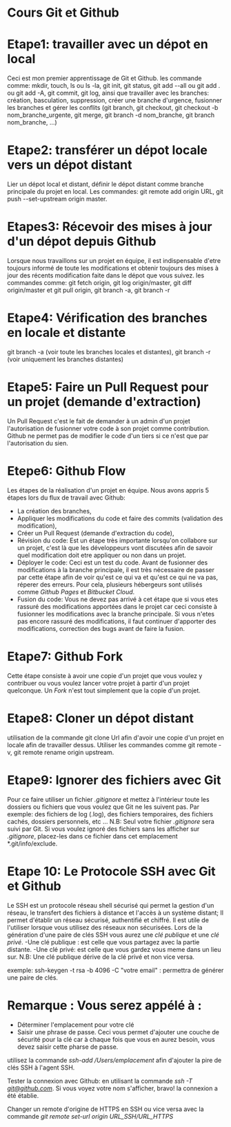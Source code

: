 # Cours Git et Github

# Etape1: travailler avec un dépot en local
Ceci est mon premier apprentissage de Git et Github. les commande comme: mkdir, touch, ls ou ls -la, git init, git status, git add --all ou git add . ou git add -A, git commit, git log, ainsi que travailler avec les branches: création, basculation, suppression, créer une branche d'urgence, fusionner les branches et gérer les conflits (git branch, git checkout, git checkout -b nom_branche_urgente, git merge, git branch -d nom_branche, git branch nom_branche, ...)
# Etape2: transférer un dépot locale vers un dépot distant
Lier un dépot local et distant, définir le dépot distant comme branche principale du projet en local. Les commandes: git remote add origin URL, git push --set-upstream origin master.
# Etapes3: Récevoir des mises à jour d'un dépot depuis Github
Lorsque nous travaillons sur un projet en équipe, il est indispensable d'etre toujours informé de toute les modifications et obtenir toujours des mises à jour des récents modification faite dans le dépot que vous suivez. les commandes comme: git fetch origin, git log origin/master, git diff origin/master et git pull origin, git branch -a, git branch -r
# Etape4: Vérification des branches en locale et distante
git branch -a (voir toute les branches locales et distantes), git branch -r (voir uniquement les branches distantes)
# Etape5: Faire un Pull Request pour un projet  (demande d'extraction)
Un Pull Request c'est le fait de demander à un admin d'un projet l'autorisation de fusionner votre code à son projet comme contribution. Github ne permet pas de modifier le code d'un tiers si ce n'est que par l'autorisation du sien.
# Etepe6: Github Flow
Les étapes de la réalisation d'un projet en équipe. Nous avons appris 5 étapes lors du flux de travail avec Github:
- La création des branches,
- Appliquer les modifications du code et faire des commits (validation des modification),
- Créer un Pull Request (demande d'extraction du code),
- Révision du code: Est un étape très importante lorsqu'on collabore sur un projet, c'est là que les développeurs vont discutées afin de savoir quel modification doit etre appliquer ou non dans un projet.
- Déployer le code: Ceci est un test du code. Avant de fusionner des modifications à la branche principale, il est très nécessaire de passer par cette étape afin de voir qu'est ce qui va et qu'est ce qui ne va pas, réperer des erreurs. Pour cela, plusieurs hébergeurs sont utilisés comme *Github Pages* et *Bitbucket Cloud*.
- Fusion du code: Vous ne devez pas arrivé à cet étape que si vous etes rassuré des modifications apportées dans le projet car ceci consiste à fusionner les modifications avec la branche principale. Si vous n'etes pas encore rassuré des modifications, il faut continuer d'apporter des modifications, correction des bugs avant de faire la fusion.
# Etape7: Github Fork
Cette étape consiste à avoir une copie d'un projet que vous voulez y contribuer ou vous voulez lancer votre projet à partir d'un projet quelconque. Un *Fork* n'est tout simplement que la copie d'un projet.
# Etape8: Cloner un dépot distant
utilisation de la commande git clone Url afin d'avoir une copie d'un projet en locale afin de travailler dessus. Utiliser les commandes comme git remote -v, git remote rename origin upstream.
# Etape9: Ignorer des fichiers avec Git
Pour ce faire utiliser un fichier *.gitignore* et mettez à l'intérieur toute les dossiers ou fichiers que vous voulez que Git ne les suivent pas. Par exemple: des fichiers de log (.log), des fichiers temporaires, des fichiers cachés, dossiers personnels, etc ...
N.B: Seul votre fichier *.gitignore* sera suivi par Git.
Si vous voulez ignoré des fichiers sans les afficher sur *.gitignore*, placez-les dans ce fichier dans cet emplacement *.git/info/exclude.
# Etape 10: Le Protocole SSH avec Git et Github
Le SSH est un protocole réseau shell sécurisé qui permet la gestion d'un réseau, le transfert des fichiers à distance et l'accès à un système distant; Il permet d'établir un réseau sécurisé, authentifié et chiffré. Il est utile de l'utiliser lorsque vous utilisez des réseaux non sécurisées.
Lors de la génération d'une paire de clés SSH vous aurez une *clé publique* et une *clé privé*.
-Une clé publique : est celle que vous partagez avec la partie distante.
-Une clé privé: est celle que vous gardez vous meme dans un lieu sur.
N.B: Une clé publique dérive de la clé privé et non vice versa.

exemple: ssh-keygen -t rsa -b 4096 -C "votre email" : permettra de générer une paire de clés.

# Remarque : Vous serez appélé à :
- Déterminer l'emplacement pour votre clé
- Saisir une phrase de passe. Ceci vous permet d'ajouter une couche de sécurité pour la clé car à chaque fois que vous en aurez besoin, vous devez saisir cette pharse de passe.

utilisez la commande *ssh-add /Users/emplacement* afin d'ajouter la pire de clés SSH à l'agent SSH.

Tester la connexion avec Github: en utilisant la commande *ssh -T git@github.com*. Si vous voyez votre nom s'afficher, bravo! la connexion a été établie.

Changer un remote d'origine de HTTPS en SSH ou vice versa avec la commande *git remote set-url origin URL_SSH/URL_HTTPS*